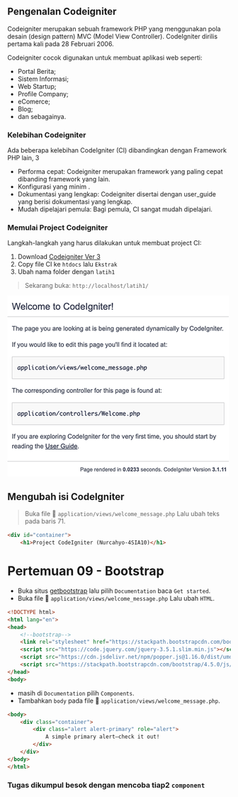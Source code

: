 ## Pengenalan Codeigniter

Codeigniter merupakan sebuah framework PHP yang menggunakan pola desain (design pattern) MVC (Model View Controller). CodeIgniter dirilis pertama kali pada 28 Februari 2006.

Codeigniter cocok digunakan untuk membuat aplikasi web seperti:

- Portal Berita;
- Sistem Informasi;
- Web Startup;
- Profile Company;
- eComerce;
- Blog;
- dan sebagainya.

### Kelebihan Codeigniter

Ada beberapa kelebihan CodeIgniter (CI) dibandingkan dengan Framework PHP lain, 3

- Performa cepat: Codeigniter merupakan framework yang paling cepat dibanding framework yang lain. 
- Konfigurasi yang minim .
- Dokumentasi yang lengkap: Codeigniter disertai dengan user_guide yang berisi dokumentasi yang lengkap.
- Mudah dipelajari pemula: Bagi pemula, CI sangat mudah dipelajari.

### Memulai Project Codeigniter

Langkah-langkah yang harus dilakukan untuk membuat project CI:

1. Download [Codeigniter Ver 3](https://www.codeigniter.com/download)
2. Copy file CI ke `htdocs` lalu `Ekstrak`
3. Ubah nama folder dengan `latih1`

> Sekarang buka: `http://localhost/latih1/`

![Tampilan Awal](/ci-welcome.png)

## Mengubah isi CodeIgniter

> Buka file 📄 `application/views/welcome_message.php` Lalu ubah teks pada baris 71.

```html
<div id="container">
	<h1>Project CodeIgniter (Nurcahyo-4SIA10)</h1>
```  

# Pertemuan 09 - Bootstrap

* Buka situs [getbootstrap](https://getbootstrap.com) lalu pilih `Documentation`  baca `Get started`.
* Buka file 📄 `application/views/welcome_message.php` Lalu ubah `HTML`.

```html
<!DOCTYPE html>
<html lang="en">
<head>
	<!--bootstrap-->
	<link rel="stylesheet" href="https://stackpath.bootstrapcdn.com/bootstrap/4.5.0/css/bootstrap.min.css">
	<script src="https://code.jquery.com/jquery-3.5.1.slim.min.js"></script>
	<script src="https://cdn.jsdelivr.net/npm/popper.js@1.16.0/dist/umd/popper.min.js"></script>
	<script src="https://stackpath.bootstrapcdn.com/bootstrap/4.5.0/js/bootstrap.min.js"></script>
</head>
<body>
```  

* masih di `Documentation` pilih `Components`.
* Tambahkan `body` pada file 📄 `application/views/welcome_message.php`.

```html
<body>
	<div class="container">
		<div class="alert alert-primary" role="alert">
			A simple primary alert—check it out!
		</div>
	</div>
</body>
</html>
```

### Tugas dikumpul besok dengan mencoba tiap2 `component`
